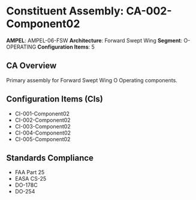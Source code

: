# Constituent Assembly: CA-002-Component02

**AMPEL**: AMPEL-06-FSW
**Architecture**: Forward Swept Wing
**Segment**: O-OPERATING
**Configuration Items**: 5

## CA Overview
Primary assembly for Forward Swept Wing O Operating components.

## Configuration Items (CIs)
- CI-001-Component02
- CI-002-Component02
- CI-003-Component02
- CI-004-Component02
- CI-005-Component02

## Standards Compliance
- FAA Part 25
- EASA CS-25
- DO-178C
- DO-254
